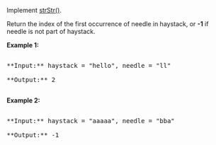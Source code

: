 

Implement [strStr()](http://www.cplusplus.com/reference/cstring/strstr/).



Return the index of the first occurrence of needle in haystack, or **-1** if needle is not part of haystack.


**Example 1:**
<pre>
**Input:** haystack = "hello", needle = "ll"
**Output:** 2
</pre>


**Example 2:**
<pre>
**Input:** haystack = "aaaaa", needle = "bba"
**Output:** -1
</pre>

